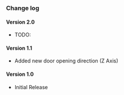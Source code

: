 ### Change log

#### Version 2.0
- TODO:
#### Version 1.1
- Added new door opening direction (Z Axis)
#### Version 1.0
- Initial Release